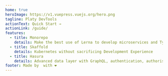 ```yaml
---
home: true
heroImage: https://v1.vuepress.vuejs.org/hero.png
tagline: Platy DevTools
actionText: Quick Start →
actionLink: /guide/
features:
  - title: Monorepo
    details: Make the best use of Lerna to develop microservices and Typescript packages
  - title: Skaffold
    details: Kubernetes without sacrificing Development Experience
  - title: Hasura
    details: Advanced data layer with GraphQL, authentication, authorisation, storage and many more
footer: Made by  with ❤️
---
```

